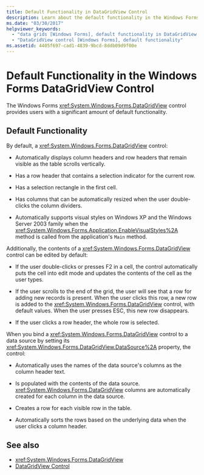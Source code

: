 ```yaml
---
title: Default Functionality in DataGridView Control
description: Learn about the default functionality in the Windows Forms DataGridView control, which is able to be edited by default.
ms.date: "03/30/2017"
helpviewer_keywords: 
  - "data grids [Windows Forms], default functionality in DataGridView control"
  - "DataGridView control [Windows Forms], default functionality"
ms.assetid: 4405f697-cad1-4839-9bcd-8ddb09d9f00e
---
```

# Default Functionality in the Windows Forms DataGridView Control
The Windows Forms <xref:System.Windows.Forms.DataGridView> control provides users with a significant amount of default functionality.  
  
## Default Functionality  
 By default, a <xref:System.Windows.Forms.DataGridView> control:  
  
- Automatically displays column headers and row headers that remain visible as the table scrolls vertically.  
  
- Has a row header that contains a selection indicator for the current row.  
  
- Has a selection rectangle in the first cell.  
  
- Has columns that can be automatically resized when the user double-clicks the column dividers.  
  
- Automatically supports visual styles on Windows XP and the Windows Server 2003 family when the <xref:System.Windows.Forms.Application.EnableVisualStyles%2A> method is called from the application's `Main` method.  
  
 Additionally, the contents of a <xref:System.Windows.Forms.DataGridView> control can be edited by default:  
  
- If the user double-clicks or presses F2 in a cell, the control automatically puts the cell into edit mode and updates the contents of the cell as the user types.  
  
- If the user scrolls to the end of the grid, the user will see that a row for adding new records is present. When the user clicks this row, a new row is added to the <xref:System.Windows.Forms.DataGridView> control, with default values. When the user presses ESC, this new row disappears.  
  
- If the user clicks a row header, the whole row is selected.  
  
 When you bind a <xref:System.Windows.Forms.DataGridView> control to a data source by setting its <xref:System.Windows.Forms.DataGridView.DataSource%2A> property, the control:  
  
- Automatically uses the names of the data source's columns as the column header text.  
  
- Is populated with the contents of the data source. <xref:System.Windows.Forms.DataGridView> columns are automatically created for each column in the data source.  
  
- Creates a row for each visible row in the table.  
  
- Automatically sorts the rows based on the underlying data when the user clicks a column header.  
  
## See also

- <xref:System.Windows.Forms.DataGridView>
- [DataGridView Control](datagridview-control-windows-forms.md)
